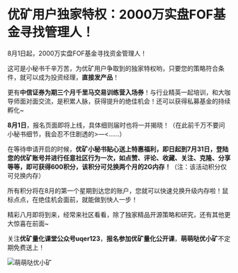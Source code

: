 # 优矿用户独家特权：2000万实盘FOF基金寻找管理人！

8月1日起，2000万实盘FOF基金寻找资金管理人！

这可是小秘书千辛万苦，为优矿用户争取到的独家特权哟，只要您的策略符合条件，就可以成为投资经理，**直接发产品**！

更有**中信证券为期三个月千里马交易训练营入场券**！与行业精英一起培训，和大咖导师面对面交流，是积累人脉，获得提升的绝佳机会！还可以获得私募基金的持续孵化~

**8月1日**，报名页面即将上线，具体细则届时也将一并揭晓！（在此前千万不要问小秘书细节，我会忍不住剧透的&gt;—&lt;……）

在等待申请开启的时候，**优矿小秘书贴心送上特惠福利，即日起到7月31日，登陆您的优矿账号并进行任意社区行为一次，如点赞、评论、收藏、关注、克隆、分享等等，即可获得600积分，该积分可兑换两个月的2G内存！**（注：该活动积分仅可兑换内存）
 
所有积分将在8月的第一个星期到达您的账户，您就可以快速兑换升级内存啦！鼠标点点，在绝佳机会面前，就能做到快人一步！

精彩八月即将到来，经常来社区看看，除了独家精品开源策略和研究，还有其他更大惊喜在前面~

关注**优矿量化课堂公众号uqer123**，**报名参加优矿量化公开课**，**萌萌哒优小矿**不定期免费送上！

![萌萌哒优小矿](http://d.hiphotos.baidu.com/image/pic/item/86d6277f9e2f0708cb1b3209e124b899a901f299.jpg)
